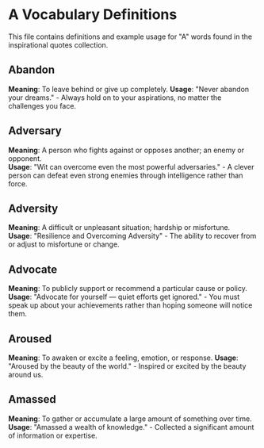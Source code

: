 # A Vocabulary Definitions

This file contains definitions and example usage for "A" words found in the inspirational quotes collection.

## Abandon

**Meaning**: To leave behind or give up completely.
**Usage**: "Never abandon your dreams." - Always hold on to your aspirations, no matter the challenges you face.

## Adversary

**Meaning**: A person who fights against or opposes another; an enemy or opponent.  
**Usage**: "Wit can overcome even the most powerful adversaries." - A clever person can defeat even strong enemies through intelligence rather than force.

## Adversity

**Meaning**: A difficult or unpleasant situation; hardship or misfortune.  
**Usage**: "Resilience and Overcoming Adversity" - The ability to recover from or adjust to misfortune or change.

## Advocate

**Meaning**: To publicly support or recommend a particular cause or policy.  
**Usage**: "Advocate for yourself — quiet efforts get ignored." - You must speak up about your achievements rather than hoping someone will notice them.

## Aroused

**Meaning**: To awaken or excite a feeling, emotion, or response.
**Usage**: "Aroused by the beauty of the world." - Inspired or excited by the beauty around us.

## Amassed

**Meaning**: To gather or accumulate a large amount of something over time.
**Usage**: "Amassed a wealth of knowledge." - Collected a significant amount of information or expertise.
